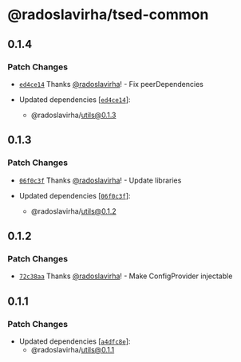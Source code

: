 # @radoslavirha/tsed-common

## 0.1.4

### Patch Changes

- [`ed4ce14`](https://github.com/radoslavirha/toolkit-hub/commit/ed4ce147d2a1241d587c9380726240cc3c93e4af) Thanks [@radoslavirha](https://github.com/radoslavirha)! - Fix peerDependencies

- Updated dependencies [[`ed4ce14`](https://github.com/radoslavirha/toolkit-hub/commit/ed4ce147d2a1241d587c9380726240cc3c93e4af)]:
  - @radoslavirha/utils@0.1.3

## 0.1.3

### Patch Changes

- [`06f0c3f`](https://github.com/radoslavirha/toolkit-hub/commit/06f0c3f56904fc7846865aeb849f269a350cc038) Thanks [@radoslavirha](https://github.com/radoslavirha)! - Update libraries

- Updated dependencies [[`06f0c3f`](https://github.com/radoslavirha/toolkit-hub/commit/06f0c3f56904fc7846865aeb849f269a350cc038)]:
  - @radoslavirha/utils@0.1.2

## 0.1.2

### Patch Changes

- [`72c38aa`](https://github.com/radoslavirha/toolkit-hub/commit/72c38aaa16e0d47f8d307b9b36bf07f56395507d) Thanks [@radoslavirha](https://github.com/radoslavirha)! - Make ConfigProvider injectable

## 0.1.1

### Patch Changes

- Updated dependencies [[`a4dfc8e`](https://github.com/radoslavirha/toolkit-hub/commit/a4dfc8e4be98cbfe92d5c686cdd3fe250a9c806b)]:
  - @radoslavirha/utils@0.1.1
